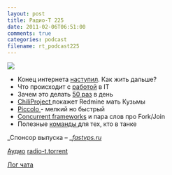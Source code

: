 ```yaml
---
layout: post
title: Радио-Т 225
date: 2011-02-06T06:51:00
comments: true
categories: podcast
filename: rt_podcast225
---
```

![](https://radio-t.com/images/radio-t/rt225.jpg)


- Конец интернета [наступил](http://www.opennet.ru/opennews/art.shtml?num=29489). Как жить дальше?
- Что происходит с [работой](http://www.networkworld.com/news/2011/020311-it-job-hunting.html?hpg1=bn) в IT
- Зачем это делать [50 раз](http://agile.dzone.com/news/deploying-production-50xday) в день
- [ChiliProject ](http://www.opennet.ru/opennews/art.shtml?num=29482)покажет Redmine мать Кузьмы
- [Piccolo ](http://highscalability.com/blog/2011/2/2/piccolo-building-distributed-programs-that-are-11x-faster-th.html)- мелкий но быстрый
- [Concurrent frameworks](http://tech.puredanger.com/2011/01/14/comparing-concurrent-frameworks/) и пара слов про Fork/Join
- Полезные [команды ](http://www.dzone.com/links/rss/the_tr_command.html)для тех, кто в танке

_Спонсор выпуска – _[_fastvps.ru_](http://fastvps.ru/)

[Аудио](http://archive.rucast.net/radio-t/media/rt_podcast225.mp3)
[radio-t.torrent](http://www.radio-t.com/torrents/rt_podcast225.mp3.torrent)

[Лог чата](http://chat.radio-t.com/logs/radio-t-225.html)


<audio src="http://archive.rucast.net/radio-t/media/rt_podcast225.mp3" preload="none"></audio>
